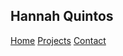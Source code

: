 ## Hannah Quintos

[Home](index.markdown) [Projects](projects.markdown) [Contact](contact.markdown)
